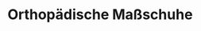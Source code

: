 ---
title: "Orthopädische Maßschuhe"
url: /halle-saale/orthopaedische-massschuhe/
shop: Sanitätshaus
---